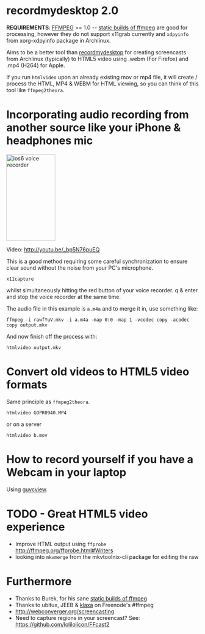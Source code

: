 # recordmydesktop 2.0

**REQUIREMENTS**: [FFMPEG](http://ffmpeg.org/) >= 1.0 -- [static builds of
ffmpeg](http://ffmpeg.gusari.org/static/) are good for processing, however they
do not support x11grab currently and `xdpyinfo` from xorg-xdpyinfo package in
Archlinux.

Aims to be a better tool than
[recordmydesktop](http://en.wikipedia.org/wiki/RecordMyDesktop) for creating
screencasts from Archlinux (typically) to HTML5 video using .webm (For Firefox)
and .mp4 (H264) for Apple.

If you run `htmlvideo` upon an already existing mov or mp4 file, it will create
/ process the HTML, MP4 & WEBM for HTML viewing, so you can think of this tool
like `ffmpeg2theora`.

# Incorporating audio recording from another source like your iPhone & headphones mic

<img width="128" height="227" src="http://r2d2.webconverger.org/2012-10-27/voice-recorder.png" alt="ios6 voice recorder" />

Video: <http://youtu.be/_bp5N76puEQ>

This is a good method requiring some careful synchronization to ensure clear
sound without the noise from your PC's microphone.

	x11capture

whilst simultaneously hitting the red button of your voice recorder. q & enter
and stop the voice recorder at the same time.

The audio file in this example is `a.m4a` and to merge it in, use something
like:

	ffmpeg -i rawfYuV.mkv -i a.m4a -map 0:0 -map 1 -vcodec copy -acodec copy output.mkv

And now finish off the process with:

	htmlvideo output.mkv

# Convert old videos to HTML5 video formats

Same principle as `ffmpeg2theora`.

	htmlvideo GOPR0940.MP4

or on a server

	htmlvideo b.mov

# How to record yourself if you have a Webcam in your laptop

Using [guvcview](http://r2d2.webconverger.org/2012-11-15/guvcview.html).

# TODO - Great HTML5 video experience

* Improve HTML output using `ffprobe` <http://ffmpeg.org/ffprobe.html#Writers>
* looking into `mkvmerge` from the mkvtoolnix-cli package for editing the raw

# Furthermore

* Thanks to Burek, for his sane [static builds of ffmpeg](http://ffmpeg.gusari.org/static/)
* Thanks to ubitux, JEEB & [klaxa](https://gist.github.com/7dcccbd86fdcce3c4ced) on Freenode's #ffmpeg
* <http://webconverger.org/screencasting>
* Need to capture regions in your screencast? See: <https://github.com/lolilolicon/FFcast2>
